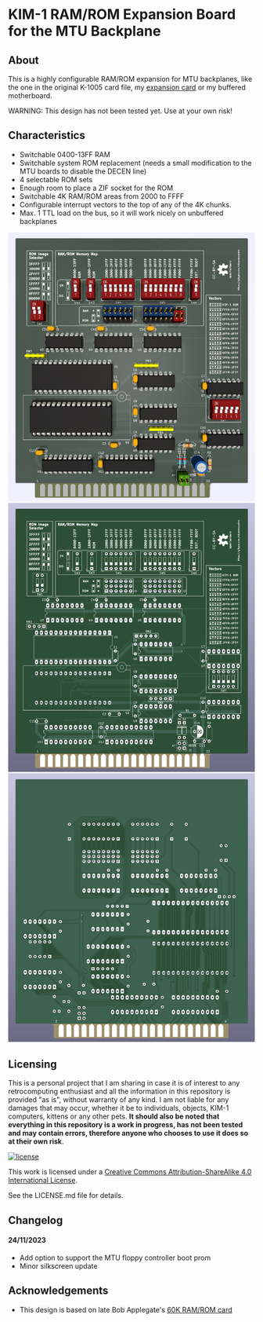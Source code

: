 # KIM-1 RAM/ROM Expansion Board for the MTU Backplane

## About

This is a highly configurable RAM/ROM expansion for MTU backplanes, like the one in the original K-1005 card file, my [expansion card](https://github.com/eduardocasino/kim-1-mtu-expansion-card) or my buffered motherboard.

WARNING: This design has not been tested yet. Use at your own risk!

## Characteristics

* Switchable 0400-13FF RAM
* Switchable system ROM replacement (needs a small modification to the MTU boards to disable the DECEN line)
* 4 selectable ROM sets
* Enough room to place a ZIF socket for the ROM
* Switchable 4K RAM/ROM areas from 2000 to FFFF
* Configurable interrupt vectors to the top of any of the 4K chunks.
* Max. 1 TTL load on the bus, so it will work nicely on unbuffered backplanes

![components](https://github.com/eduardocasino/kim-1-mtu-ram-rom/blob/main/images/kim-1-RAM-ROM.png?raw=true)
![front](https://github.com/eduardocasino/kim-1-mtu-ram-rom/blob/main/images/kim-1-RAM-ROM-front.png?raw=true)
![back](https://github.com/eduardocasino/kim-1-mtu-ram-rom/blob/main/images/kim-1-RAM-ROM-back.png?raw=true)


## Licensing

This is a personal project that I am sharing in case it is of interest to any retrocomputing enthusiast and all the information in this repository is provided "as is", without warranty of any kind. I am not liable for any damages that may occur, whether it be to individuals, objects, KIM-1 computers, kittens or any other pets. **It should also be noted that everything in this repository is a work in progress, has not been tested and may contain errors, therefore anyone who chooses to use it does so at their own risk**.

[![license](https://i.creativecommons.org/l/by-sa/4.0/88x31.png)](http://creativecommons.org/licenses/by-sa/4.0/)

This work is licensed under a [Creative Commons Attribution-ShareAlike 4.0 International License](http://creativecommons.org/licenses/by-sa/4.0/).

See the LICENSE.md file for details.

## Changelog
#### 24/11/2023
* Add option to support the MTU floppy controller boot prom
* Minor silkscreen update

## Acknowledgements

* This design is based on late Bob Applegate's [60K RAM/ROM card](https://www.corshamtech.com/product/kim-1-60k-rameprom-board/)